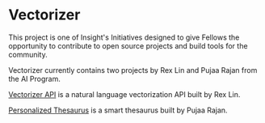 # Vectorizer

This project is one of Insight's Initiatives designed to give Fellows the opportunity to contribute to open source projects and build tools for the community.

Vectorizer currently contains two projects by Rex Lin and Pujaa Rajan from the AI Program.

[Vectorizer API](https://github.com/InsightDataCommunity/vectorizer/tree/master/vectorizer_api) is a natural language vectorization API built by Rex Lin.

[Personalized Thesaurus](https://github.com/InsightDataCommunity/vectorizer/tree/master/personalized_thesaurus) is a smart thesaurus built by Pujaa Rajan.
